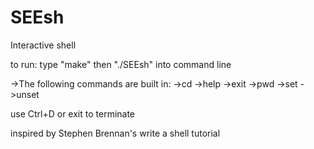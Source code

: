 # SEEsh
Interactive shell

to run: type "make" then "./SEEsh" into command line 

->The following commands are built in:
->cd
->help
->exit
->pwd
->set
->unset

use Ctrl+D or exit to terminate

inspired by Stephen Brennan's write a shell tutorial


